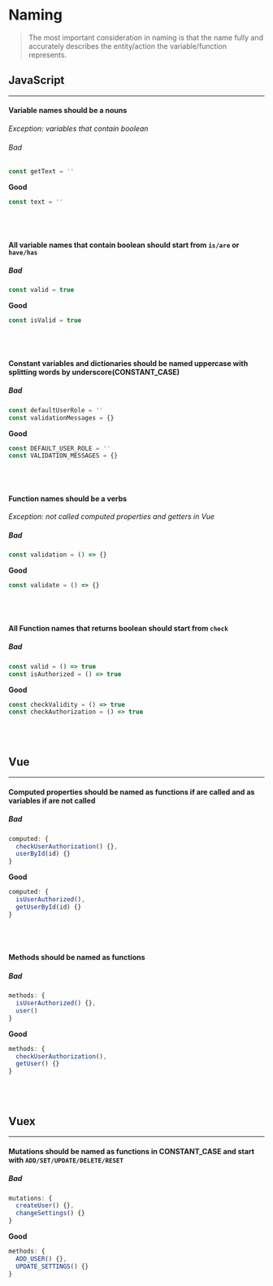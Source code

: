 # Naming

> The most important consideration in naming is that the name fully and accurately describes the entity/action the variable/function represents.

## JavaScript
---

#### Variable names should be a nouns

_Exception: variables that contain boolean_

###### Bad

```javascript
const getText = ''
```

**Good**

```javascript
const text = ''
```
<br><br>

#### All variable names that contain boolean should start from `is/are` or `have/has`

##### Bad

```javascript
const valid = true
```

**Good**

```javascript
const isValid = true
```
<br><br>

#### Constant variables and dictionaries should be named uppercase with splitting words by underscore(CONSTANT_CASE)

##### Bad

```javascript
const defaultUserRole = ''
const validationMessages = {}

```

**Good**

```javascript
const DEFAULT_USER_ROLE = ''
const VALIDATION_MESSAGES = {}
```
<br><br>

#### Function names should be a verbs

_Exception: not called computed properties and getters in Vue_

##### Bad

```javascript
const validation = () => {}
```

**Good**

```javascript
const validate = () => {}
```
<br><br>

#### All Function names that returns boolean should start from `check`

##### Bad

```javascript
const valid = () => true
const isAuthorized = () => true
```

**Good**

```javascript
const checkValidity = () => true
const checkAuthorization = () => true
```
<br><br>

## Vue
---

#### Computed properties should be named as functions if are called and as variables if are not called

##### Bad

```javascript
computed: {
  checkUserAuthorization() {},
  userById(id) {}
}
```

**Good**

```javascript
computed: {
  isUserAuthorized(),
  getUserById(id) {}
}
```
<br><br>

#### Methods should be named as functions

##### Bad

```javascript
methods: {
  isUserAuthorized() {},
  user()
}
```

**Good**

```javascript
methods: {
  checkUserAuthorization(),
  getUser() {}
}
```
<br><br>

## Vuex
---

#### Mutations should be named as functions in CONSTANT_CASE and start with `ADD/SET/UPDATE/DELETE/RESET`

##### Bad

```javascript
mutations: {
  createUser() {},
  changeSettings() {}
}
```

**Good**

```javascript
methods: {
  ADD_USER() {},
  UPDATE_SETTINGS() {}
}
```
<br><br>
